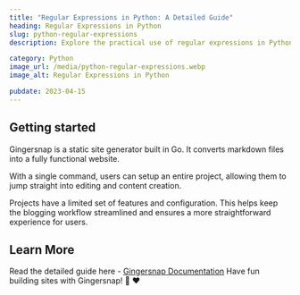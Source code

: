 ```yaml
---
title: "Regular Expressions in Python: A Detailed Guide"
heading: Regular Expressions in Python
slug: python-regular-expressions
description: Explore the practical use of regular expressions in Python. This guide offers clear examples for better regex matching and manipulation in Python projects.

category: Python
image_url: /media/python-regular-expressions.webp
image_alt: Regular Expressions in Python

pubdate: 2023-04-15
---
```


## Getting started

Gingersnap is a static site generator built in Go. It converts markdown files into a fully functional website.

With a single command, users can setup an entire project, allowing them to jump straight into editing and content creation.

Projects have a limited set of features and configuration. This helps keep the blogging workflow streamlined and ensures a more straightforward experience for users.

## Learn More

Read the detailed guide here - [Gingersnap Documentation](/golang-middleware-patterns/)
Have fun building sites with Gingersnap! 🍪 ❤️
